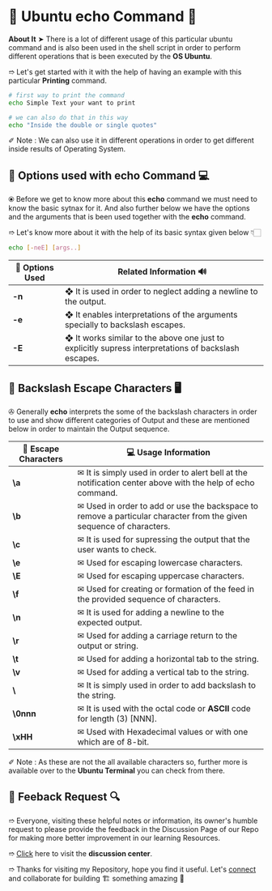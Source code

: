 # 💠 Ubuntu echo Command 🛅

**About It** ➤ There is a lot of different usage of this particular ubuntu command and is also been used in the shell script in order to perform different operations that is been executed by the **OS Ubuntu**.

➱ Let's get started with it with the help of having an example with this particular **Printing** command.

```bash
# first way to print the command
echo Simple Text your want to print

# we can also do that in this way
echo "Inside the double or single quotes"
```

✐ Note : We can also use it in different operations in order to get different inside results of Operating System.

## 🔌 Options used with echo Command 💻

⦿ Before we get to know more about this **echo** command we must need to know the basic sytnax for it. And also further below we have the options and the arguments that is been used together with the **echo** command.

➱ Let's know more about it with the help of its basic syntax given below 👇🏻

```bash
echo [-neE] [args..]
```

| 🎯 **Options Used** | **Related Information** 🔊 |
| ------------------- | -------------------------- |
| **-n** | ❖ It is used in order to neglect adding a newline to the output. |
| **-e** | ❖ It enables interpretations of the arguments specially to backslash escapes. |
| **-E** | ❖ It works similar to the above one just to explicitly supress interpretations of backslash escapes. |

## 🔌 Backslash Escape Characters 🖥️ 

✇ Generally **echo** interprets the some of the backslash characters in order to use and show different categories of Output and these are mentioned below in order to maintain the Output sequence.

| 🎁 **Escape Characters** | 💻 **Usage Information** |
| ------------------------ | ------------------------ |
| **\a** | ✉ It is simply used in order to alert bell at the notification center above with the help of echo command. |
| **\b** | ✉ Used in order to add or use the backspace to remove a particular character from the given sequence of characters. |
| **\c** | ✉ It is used for supressing the output that the user wants to check. |
| **\e** | ✉ Used for escaping lowercase characters. |
| **\E** | ✉ Used for escaping uppercase characters. |
| **\f** | ✉ Used for creating or formation of the feed in the provided sequence of characters. |
| **\n** | ✉ It is used for adding a newline to the expected output. |
| **\r** | ✉ Used for adding a carriage return to the output or string. |
| **\t** | ✉ Used for adding a horizontal tab to the string. |
| **\v** | ✉ Used for adding a vertical tab to the string. |
| **\\** | ✉ It is simply used in order to add backslash to the string. |
| **\0nnn** | ✉ It is used with the octal code or **ASCII** code for length (3) [NNN]. |
| **\xHH** | ✉ Used with Hexadecimal values or with one which are of 8-bit. |

✐ Note : As these are not the all available characters so, further more is available over to the **Ubuntu Terminal** you can check from there.

## 📑 Feeback Request 🔍

➱ Everyone, visiting these helpful notes or information, its owner's humble request to please provide the feedback in the Discussion Page of our Repo for making more better improvement in our learning Resources.

➱ [Click](https://github.com/ackwolver335/Ubun2World/discussions) here to visit the **discussion center**.

➱ Thanks for visiting my Repository, hope you find it useful. Let's [connect](https://github.com/ackwolver335) and collaborate for building 🏗️ something amazing 🗿